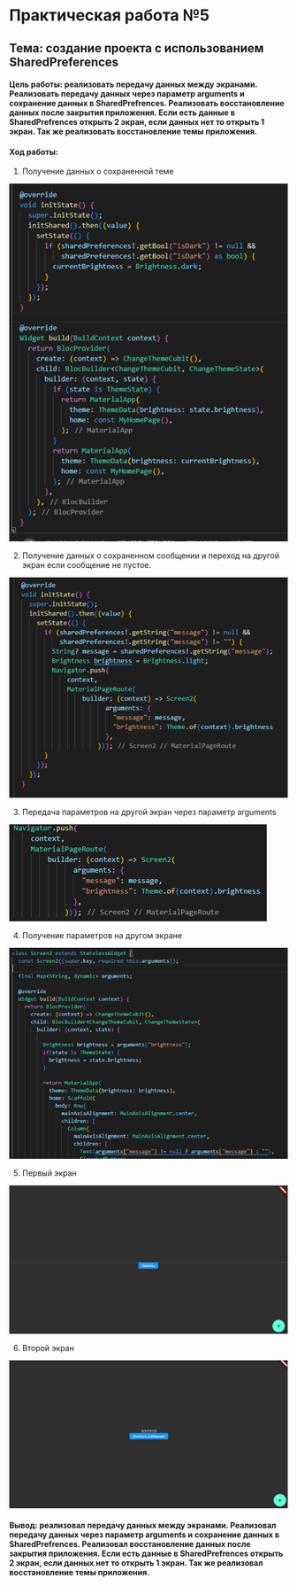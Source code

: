 # Практическая работа №5
## Тема: cоздание проекта с использованием SharedPreferences

#### Цель работы: реализовать передачу данных между экранами. Реализовать передачу данных через параметр arguments и сохранение данных в SharedPrefrences. Реализовать восстановление данных после закрытия приложения. Если есть данные в SharedPrefrences открыть 2 экран, если данных нет то открыть 1 экран. Так же реализовать восстановление темы приложения.

#### Ход работы: 

1.	Получение данных о сохраненной теме

![1](https://github.com/Ikriler/Flutter/blob/pr5/photochki/1.png "")

2.	Получение данных о сохраненном сообщении и переход на другой экран если сообщение не пустое.

![2](https://github.com/Ikriler/Flutter/blob/pr5/photochki/2.png "")

3.	Передача параметров на другой экран через параметр arguments

![3](https://github.com/Ikriler/Flutter/blob/pr5/photochki/3.png "")

4.	Получение параметров на другом экране

![4](https://github.com/Ikriler/Flutter/blob/pr5/photochki/4.png "")

5.	Первый экран

![5](https://github.com/Ikriler/Flutter/blob/pr5/photochki/5.png "")

6.	Второй экран

![6](https://github.com/Ikriler/Flutter/blob/pr5/photochki/6.png "")

#### Вывод: реализовал передачу данных между экранами. Реализовал передачу данных через параметр arguments и сохранение данных в SharedPrefrences. Реализовал восстановление данных после закрытия приложения. Если есть данные в SharedPrefrences открыть 2 экран, если данных нет то открыть 1 экран. Так же реализовал восстановление темы приложения.
